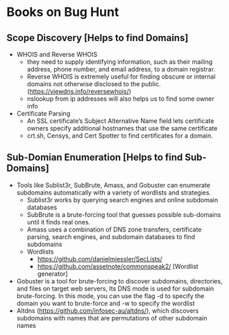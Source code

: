 # Books on Bug Hunt

## Scope Discovery [Helps to find Domains]
+ WHOIS and Reverse WHOIS
  + they need to supply identifying information, such as their mailing address, phone number, and email address, to a domain registrar.
  + Reverse WHOIS is extremely useful for finding obscure or internal domains not otherwise disclosed to the public.(https://viewdns.info/reversewhois/)
  + nslookup from ip addresses will also helps us to find some owner info
+ Certificate Parsing
  + An SSL certificate’s Subject Alternative Name field lets certificate owners specify additional hostnames that use the same certificate
  + crt.sh, Censys, and Cert Spotter to find certificates for a domain.
 ## Sub-Domian Enumeration [Helps to find Sub-Domains]
  + Tools like Sublist3r, SubBrute, Amass, and Gobuster can enumerate subdomains automatically with a variety of wordlists and strategies.
     + Sublist3r works by querying search engines and online subdomain databases
     + SubBrute is a brute-forcing tool that guesses possible sub-domains until it finds real ones. 
     + Amass uses a combination of DNS zone transfers, certificate parsing, search engines, and subdomain databases to find subdomains
     + Wordlists
         + https://github.com/danielmiessler/SecLists/
         + https://github.com/assetnote/commonspeak2/   [Wordlist generator]
   + Gobuster is a tool for brute-forcing to discover subdomains, directories, and files on target web servers, Its DNS mode is used for subdomain brute-forcing. In this mode, you can use the flag -d to specify the domain you want to brute-force and -w to specify the wordlist
   + Altdns (https://github.com/infosec-au/altdns/), which discovers subdomains with names that are permutations of other subdomain names

